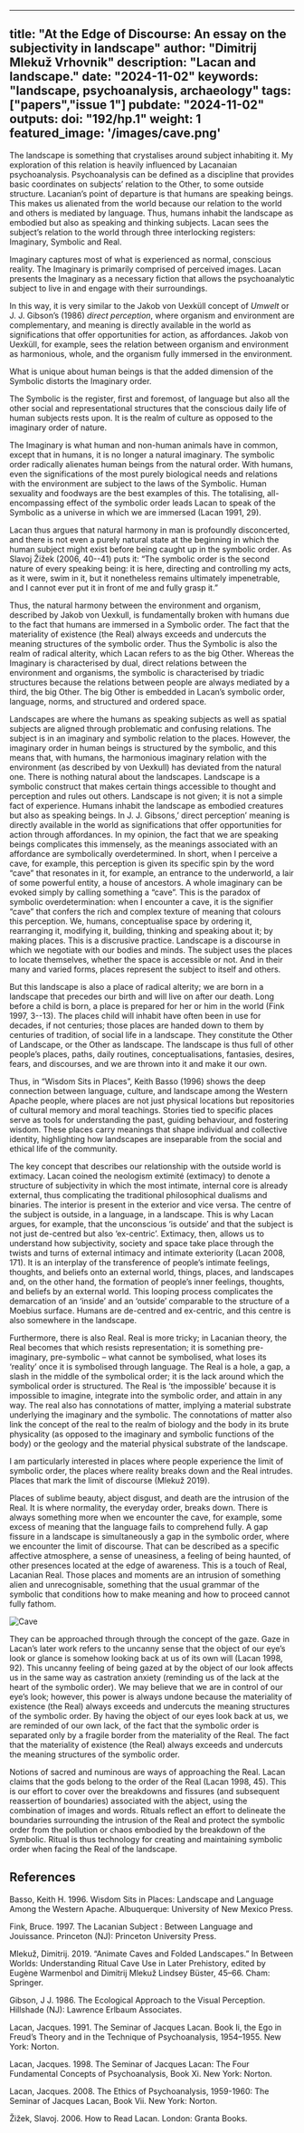 
---
title: "At the Edge of Discourse: An essay on the subjectivity in landscape"
author: "Dimitrij Mlekuž Vrhovnik"
description: "Lacan and landscape."
date: "2024-11-02"
keywords: "landscape, psychoanalysis, archaeology"
tags: ["papers","issue 1"]
pubdate: "2024-11-02"
outputs: 
doi: "192/hp.1"
weight: 1
featured_image: '/images/cave.png'
---




The landscape is something that crystalises around subject inhabiting it. My exploration of this relation is heavily influenced by Lacanaian psychoanalysis. Psychoanalysis can be defined as a discipline that provides basic coordinates on subjects’ relation to the Other, to some outside structure. Lacanian’s point of departure is that humans are speaking beings. This makes us alienated from the world because our relation to the world and others is mediated by language. Thus, humans inhabit the landscape as embodied but also as speaking and thinking subjects. 
Lacan sees the subject’s relation to the world through three interlocking registers: Imaginary, Symbolic and Real.

Imaginary captures most of what is experienced as normal, conscious reality. The Imaginary is primarily comprised of perceived images. Lacan presents the Imaginary as a necessary fiction that allows the psychoanalytic subject to live in and engage with their surroundings.

In this way, it is very similar to the Jakob von Uexküll concept of _Umwelt_ or J. J. Gibson’s (1986) _direct perception_, where organism and environment are complementary, and meaning is directly available in the world as significations that offer opportunities for action, as affordances. Jakob von Uexküll, for example, sees the relation between organism and environment as harmonious, whole, and the organism fully immersed in the environment.

What is unique about human beings is that the added dimension of the Symbolic distorts the Imaginary order.

The Symbolic is the register, first and foremost, of language but also all the other social and representational structures that the conscious daily life of human subjects rests upon. It is the realm of culture as opposed to the imaginary order of nature.

The Imaginary is what human and non-human animals have in common, except that in humans, it is no longer a natural imaginary. The symbolic order radically alienates human beings from the natural order. With humans, even the significations of the most purely biological needs and relations with the environment are subject to the laws of the Symbolic. Human sexuality and foodways are the best examples of this.
The totalising, all-encompassing effect of the symbolic order leads Lacan to speak of the Symbolic as a universe in which we are immersed (Lacan 1991, 29).

Lacan thus argues that natural harmony in man is profoundly disconcerted, and there is not even a purely natural state at the beginning in which the human subject might exist before being caught up in the symbolic order. As Slavoj Žižek (2006, 40--41) puts it: “The symbolic order is the second nature of every speaking being: it is here, directing and controlling my acts, as it were, swim in it, but it nonetheless remains ultimately impenetrable, and I cannot ever put it in front of me and fully grasp it.”

Thus, the natural harmony between the environment and organism, described by Jakob von Uexkull, is fundamentally broken with humans due to the fact that humans are immersed in a Symbolic order. The fact that the materiality of existence (the Real) always exceeds and undercuts the meaning structures of the symbolic order.
Thus the Symbolic is also the realm of radical alterity, which Lacan refers to as the big Other. Whereas the Imaginary is characterised by dual, direct relations between the environment and organisms, the symbolic is characterised by triadic structures because the relations between people are always mediated by a third, the big Other. The big Other is embedded in Lacan’s symbolic order, language, norms, and structured and ordered space. 

Landscapes are where the humans as speaking subjects as well as spatial subjects are aligned through problematic and confusing relations. The subject is in an imaginary and symbolic relation to the places. However, the imaginary order in human beings is structured by the symbolic, and this means that, with humans, the harmonious imaginary relation with the environment (as described by von Uexkull) has deviated from the natural one. There is nothing natural about the landscapes. Landscape is a symbolic construct that makes certain things accessible to thought and perception and rules out others. Landscape is not given; it is not a simple fact of experience. 
Humans inhabit the landscape as embodied creatures but also as speaking beings. In J. J. Gibsons,’ direct perception’ meaning is directly available in the world as significations that offer opportunities for action through affordances. In my opinion, the fact that we are speaking beings complicates this immensely, as the meanings associated with an affordance are symbolically overdetermined. In short, when I perceive a cave, for example, this perception is given its specific spin by the word “cave” that resonates in it, for example, an entrance to the underworld, a lair of some powerful entity, a house of ancestors. A whole imaginary can be evoked simply by calling something a “cave”. This is the paradox of symbolic overdetermination: when I encounter a cave, it is the signifier “cave” that confers the rich and complex texture of meaning that colours this perception.
We, humans, conceptualise space by ordering it, rearranging it, modifying it, building, thinking and speaking about it; by making places. This is a discrusive practice. Landscape is a discourse in which we negotiate with our bodies and minds. The subject uses the places to locate themselves, whether the space is accessible or not. And in their many and varied forms, places represent the subject to itself and others. 

But this landscape is also a place of radical alterity; 
we are born in a landscape that precedes our birth and will live on after our death. Long before a child is born, a place is prepared for her or him in the world (Fink 1997, 3--13). The places child will inhabit have often been in use for decades, if not centuries; those places are handed down to them by centuries of tradition, of social life in a landscape. They constitute the Other of Landscape, or the Other as landscape. The landscape is thus full of other people’s places, paths, daily routines, conceptualisations, fantasies, desires, fears, and discourses, and we are thrown into it and make it our own.

Thus, in “Wisdom Sits in Places”, Keith Basso (1996) shows the deep connection between language, culture, and landscape among the Western Apache people, where places are not just physical locations but repositories of cultural memory and moral teachings. Stories tied to specific places serve as tools for understanding the past, guiding behaviour, and fostering wisdom. These places carry meanings that shape individual and collective identity, highlighting how landscapes are inseparable from the social and ethical life of the community.

The key concept that describes our relationship with the outside world is extimacy. Lacan coined the neologism extimité (extimacy) to denote a structure of subjectivity in which the most intimate, internal core is already external, thus complicating the traditional philosophical dualisms and binaries. The interior is present in the exterior and vice versa. The centre of the subject is outside, in a language, in a landscape. This is why Lacan argues, for example, that the unconscious ‘is outside’ and that the subject is not just de-centred but also ‘ex-centric’. Extimacy, then, allows us to understand how subjectivity, society and space take place through the twists and turns of external intimacy and intimate exteriority (Lacan 2008, 171). 
It is an interplay of the transference of people’s intimate feelings, thoughts, and beliefs onto an external world, things, places, and landscapes and, on the other hand, the formation of people’s inner feelings, thoughts, and beliefs by an external world. This looping process complicates the demarcation of an ‘inside’ and an ‘outside’ comparable to the structure of a Moebius surface. Humans are de-centred and ex-centric, and this centre is also somewhere in the landscape.

Furthermore, there is also Real. Real is more tricky; in Lacanian theory, the Real becomes that which resists representation; it is something pre-imaginary, pre-symbolic – what cannot be symbolised, what loses its ‘reality’ once it is symbolised through language. The Real is a hole, a gap, a slash in the middle of the symbolical order; it is the lack around which the symbolical order is structured. The Real is ‘the impossible’ because it is impossible to imagine, integrate into the symbolic order, and attain in any way. The real also has connotations of matter, implying a material substrate underlying the imaginary and the symbolic. The connotations of matter also link the concept of the real to the realm of biology and the body in its brute physicality (as opposed to the imaginary and symbolic functions of the body) or the geology and the material physical substrate of the landscape. 

I am particularly interested in places where people experience the limit of symbolic order, the places where reality breaks down and the Real intrudes. Places that mark the limit of discourse (Mlekuž 2019). 

Places of sublime beauty, abject disgust, and death are the intrusion of the Real. It is where normality, the everyday order, breaks down. There is always something more when we encounter the cave, for example, some excess of meaning that the language fails to comprehend fully. A gap fissure in a landscape is simultaneously a gap in the symbolic order, where we encounter the limit of discourse. That can be described as a specific affective atmosphere, a sense of uneasiness, a feeling of being haunted, of other presences located at the edge of awareness. This is a touch of Real, Lacanian Real. Those places and moments are an intrusion of something alien and unrecognisable, something that the usual grammar of the symbolic that conditions how to make meaning and how to proceed cannot fully fathom. 

![Cave](/images/cave.png "Cave and the limit of the discourse.")

They can be approached through through the concept of the gaze. Gaze in Lacan’s later work refers to the uncanny sense that the object of our eye’s look or glance is somehow looking back at us of its own will (Lacan 1998, 92). This uncanny feeling of being gazed at by the object of our look affects us in the same way as castration anxiety (reminding us of the lack at the heart of the symbolic order). We may believe that we are in control of our eye’s look; however, this power is always undone because the materiality of existence (the Real) always exceeds and undercuts the meaning structures of the symbolic order. By having the object of our eyes look back at us, we are reminded of our own lack, of the fact that the symbolic order is separated only by a fragile border from the materiality of the Real. The fact that the materiality of existence (the Real) always exceeds and undercuts the meaning structures of the symbolic order. 

Notions of sacred and numinous are ways of approaching the Real. Lacan claims that the gods belong to the order of the Real (Lacan 1998, 45). This is our effort to cover over the breakdowns and fissures (and subsequent reassertion of boundaries) associated with the abject, using the combination of images and words. Rituals reflect an effort to delineate the boundaries surrounding the intrusion of the Real and protect the symbolic order from the pollution or chaos embodied by the breakdown of the Symbolic. Ritual is thus technology for creating and maintaining symbolic order when facing the Real of the landscape. 

## References
Basso, Keith H. 1996. Wisdom Sits in Places: Landscape and Language Among the Western Apache. Albuquerque: University of New Mexico Press.

Fink, Bruce. 1997. The Lacanian Subject : Between Language and Jouissance. Princeton (NJ): Princeton University Press.

Mlekuž, Dimitrij. 2019. “Animate Caves and Folded Landscapes.” In Between Worlds: Understanding Ritual Cave Use in Later Prehistory, edited by Eugène Warmenbol and Dimitrij Mlekuž Lindsey Büster, 45–66. Cham: Springer.

Gibson, J J. 1986. The Ecological Approach to the Visual Perception. Hillshade (NJ): Lawrence Erlbaum Associates.

Lacan, Jacques. 1991. The Seminar of Jacques Lacan. Book Ii, the Ego in Freud’s Theory and in the Technique of Psychoanalysis, 1954–1955. New York: Norton.

Lacan, Jacques. 1998. The Seminar of Jacques Lacan: The Four Fundamental Concepts of Psychoanalysis, Book Xi. New York: Norton.

Lacan, Jacques. 2008. The Ethics of Psychoanalysis, 1959-1960: The Seminar of Jacques Lacan, Book Vii. New York: Norton.

Žižek, Slavoj. 2006. How to Read Lacan. London: Granta Books.
